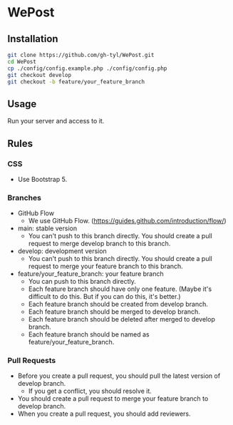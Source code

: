 # WePost

## Installation
```bash
git clone https://github.com/gh-tyl/WePost.git
cd WePost
cp ./config/config.example.php ./config/config.php
git checkout develop
git checkout -b feature/your_feature_branch
```

## Usage
Run your server and access to it.

## Rules
### CSS
- Use Bootstrap 5.

### Branches
- GitHub Flow
	- We use GitHub Flow. (https://guides.github.com/introduction/flow/)
- main: stable version
	- You can't push to this branch directly. You should create a pull request to merge develop branch to this branch.
- develop: development version
	- You can't push to this branch directly. You should create a pull request to merge your feature branch to this branch.
- feature/your_feature_branch: your feature branch
	- You can push to this branch directly.
	- Each feature branch should have only one feature. (Maybe it's difficult to do this. But if you can do this, it's better.)
	- Each feature branch should be created from develop branch.
	- Each feature branch should be merged to develop branch.
	- Each feature branch should be deleted after merged to develop branch.
	- Each feature branch should be named as feature/your_feature_branch.

### Pull Requests
- Before you create a pull request, you should pull the latest version of develop branch.
	- If you get a conflict, you should resolve it.
- You should create a pull request to merge your feature branch to develop branch.
- When you create a pull request, you should add reviewers.